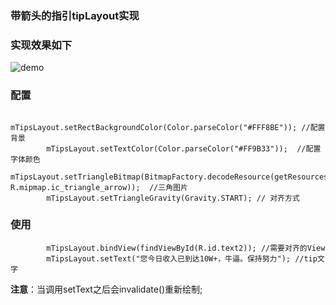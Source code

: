 ### 带箭头的指引tipLayout实现

### 实现效果如下
![demo](./image/android-layout.gif)

### 配置
```
        mTipsLayout.setRectBackgroundColor(Color.parseColor("#FFF8BE")); //配置背景
        mTipsLayout.setTextColor(Color.parseColor("#FF9B33"));  //配置字体颜色
        mTipsLayout.setTriangleBitmap(BitmapFactory.decodeResource(getResources(), R.mipmap.ic_triangle_arrow));  //三角图片
        mTipsLayout.setTriangleGravity(Gravity.START); // 对齐方式
```

### 使用
```
        mTipsLayout.bindView(findViewById(R.id.text2)); //需要对齐的View
        mTipsLayout.setText("您今日收入已到达10W+，牛逼。保持努力"); //tip文字
```
**注意**：当调用setText之后会invalidate()重新绘制;

